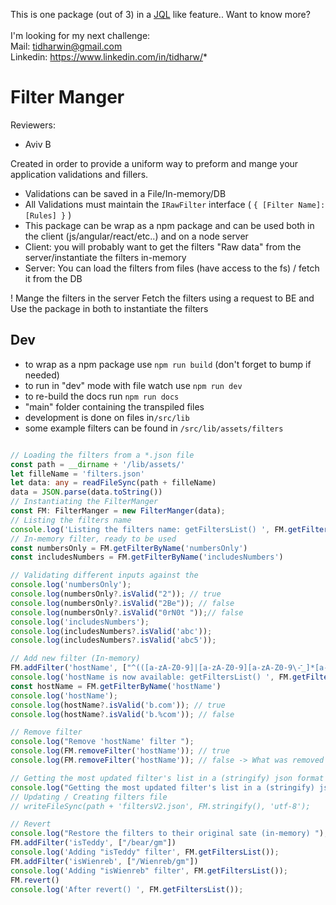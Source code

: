 
This is one package (out of 3) in a
[JQL](https://www.atlassian.com/blog/jira-software/jql-the-most-flexible-way-to-search-jira-14) like feature..
Want to know more?
<br/>
<br/>
I'm looking for my next challenge:
<br/>
Mail: tidharwin@gmail.com
<br/>
Linkedin: https://www.linkedin.com/in/tidharw/*

# Filter Manger 
Reviewers: 
 - Aviv B

Created in order to provide a uniform way to preform and mange your application validations and fillers.
- Validations can be saved in a File/In-memory/DB
- All Validations must maintain the ```IRawFilter``` interface ( ```{ [Filter Name]: [Rules] }``` )
- This package can be wrap as a npm package and can be used both in the client (js/angular/react/etc..) and on a node server
- Client: you will probably want to get the filters "Raw data" from the server/instantiate the filters in-memory
- Server: You can load the filters from files (have access to the fs) / fetch it from the DB

! Mange the filters in the server 
  Fetch the filters using a request to BE and 
  Use the package in both to instantiate the filters

## Dev
- to wrap as a npm package use ```npm run build```
  (don't forget to bump if needed)
- to run in "dev" mode with file watch use ```npm run dev```
- to re-build the docs run ```npm run docs```
- "main" folder containing the transpiled files
- development is done on files in```/src/lib```
- some example filters can be found in ```/src/lib/assets/filters```

```ts

// Loading the filters from a *.json file 
const path = __dirname + '/lib/assets/'
let filleName = 'filters.json'
let data: any = readFileSync(path + filleName)
data = JSON.parse(data.toString())
// Instantiating the FilterManger
const FM: FilterManger = new FilterManger(data);
// Listing the filters name
console.log('Listing the filters name: getFiltersList() ', FM.getFiltersList());
// In-memory filter, ready to be used
const numbersOnly = FM.getFilterByName('numbersOnly')
const includesNumbers = FM.getFilterByName('includesNumbers')

// Validating different inputs against the  
console.log('numbersOnly');
console.log(numbersOnly?.isValid("2")); // true  
console.log(numbersOnly?.isValid("2Be")); // false
console.log(numbersOnly?.isValid("0rN0t "));// false
console.log('includesNumbers');
console.log(includesNumbers?.isValid('abc'));
console.log(includesNumbers?.isValid('abc5'));

// Add new filter (In-memory) 
FM.addFilter('hostName', ["^(([a-zA-Z0-9]|[a-zA-Z0-9][a-zA-Z0-9\-ֿֿֿֿֿֿ_]*[a-zA-Z0-9])\.)*([A-Za-z0-9]|[A-Za-z0-9][A-Za-z0-9\-_]*[A-Za-z0-9])$"])
console.log('hostName is now available: getFiltersList() ', FM.getFiltersList());
const hostName = FM.getFilterByName('hostName')
console.log('hostName');
console.log(hostName?.isValid('b.com')); // true 
console.log(hostName?.isValid('b.%com')); // false

// Remove filter 
console.log("Remove 'hostName' filter ");
console.log(FM.removeFilter('hostName')); // true 
console.log(FM.removeFilter('hostName')); // false -> What was removed can be removed

// Getting the most updated filter's list in a (stringify) json format
console.log("Getting the most updated filter's list in a (stringify) json format ", FM.stringify());
// Updating / Creating filters file
// writeFileSync(path + 'filtersV2.json', FM.stringify(), 'utf-8');

// Revert
console.log("Restore the filters to their original sate (in-memory) ");
FM.addFilter('isTeddy', ["/bear/gm"])
console.log('Adding "isTeddy" filter', FM.getFiltersList());
FM.addFilter('isWienreb', ["/Wienreb/gm"])
console.log('Adding "isWienreb" filter', FM.getFiltersList());
FM.revert()
console.log('After revert() ', FM.getFiltersList());
```